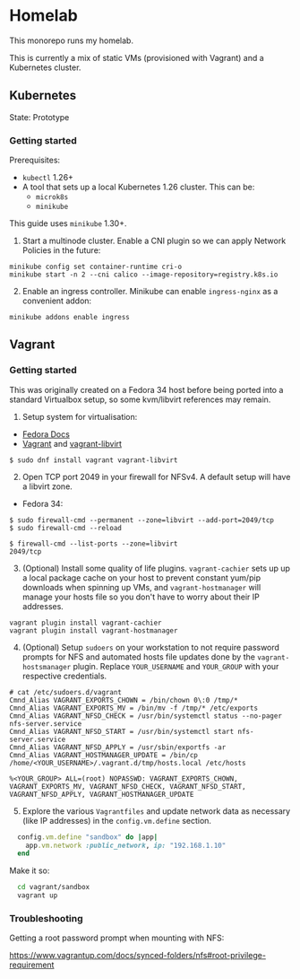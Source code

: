 # Homelab

This monorepo runs my homelab.

This is currently a mix of static VMs (provisioned with Vagrant) and a Kubernetes cluster.

## Kubernetes

State: Prototype

### Getting started

Prerequisites:

* `kubectl` 1.26+
* A tool that sets up a local Kubernetes 1.26 cluster. This can be:
  * `microk8s`
  * `minikube`

This guide uses `minikube` 1.30+.

1. Start a multinode cluster. Enable a CNI plugin so we can apply Network Policies in the future:

```
minikube config set container-runtime cri-o
minikube start -n 2 --cni calico --image-repository=registry.k8s.io
```

2. Enable an ingress controller. Minikube can enable `ingress-nginx` as a convenient addon:

```
minikube addons enable ingress
```

## Vagrant

### Getting started

This was originally created on a Fedora 34 host before being ported into a standard Virtualbox setup, so some kvm/libvirt references may remain.

1. Setup system for virtualisation:
- [Fedora Docs](https://docs.fedoraproject.org/en-US/quick-docs/getting-started-with-virtualization/)
- [Vagrant](https://www.vagrantup.com/) and [vagrant-libvirt](https://github.com/vagrant-libvirt/vagrant-libvirt)
```
$ sudo dnf install vagrant vagrant-libvirt
```

2. Open TCP port 2049 in your firewall for NFSv4. A default setup will have a libvirt zone.

* Fedora 34:
```
$ sudo firewall-cmd --permanent --zone=libvirt --add-port=2049/tcp
$ sudo firewall-cmd --reload

$ firewall-cmd --list-ports --zone=libvirt
2049/tcp
```

3. (Optional) Install some quality of life plugins. `vagrant-cachier` sets up up a local package cache on your host to prevent constant yum/pip downloads when spinning up VMs, and `vagrant-hostmanager` will manage your hosts file so you don't have to worry about their IP addresses.

```
vagrant plugin install vagrant-cachier
vagrant plugin install vagrant-hostmanager
```

4. (Optional) Setup `sudoers` on your workstation to not require password prompts for NFS and automated hosts file updates done by the `vagrant-hostsmanager` plugin. Replace `YOUR_USERNAME` and `YOUR_GROUP` with your respective credentials.

```
# cat /etc/sudoers.d/vagrant
Cmnd_Alias VAGRANT_EXPORTS_CHOWN = /bin/chown 0\:0 /tmp/*
Cmnd_Alias VAGRANT_EXPORTS_MV = /bin/mv -f /tmp/* /etc/exports
Cmnd_Alias VAGRANT_NFSD_CHECK = /usr/bin/systemctl status --no-pager nfs-server.service
Cmnd_Alias VAGRANT_NFSD_START = /usr/bin/systemctl start nfs-server.service
Cmnd_Alias VAGRANT_NFSD_APPLY = /usr/sbin/exportfs -ar
Cmnd_Alias VAGRANT_HOSTMANAGER_UPDATE = /bin/cp /home/<YOUR_USERNAME>/.vagrant.d/tmp/hosts.local /etc/hosts

%<YOUR_GROUP> ALL=(root) NOPASSWD: VAGRANT_EXPORTS_CHOWN, VAGRANT_EXPORTS_MV, VAGRANT_NFSD_CHECK, VAGRANT_NFSD_START, VAGRANT_NFSD_APPLY, VAGRANT_HOSTMANAGER_UPDATE
```

5. Explore the various `Vagrantfiles` and update network data as necessary (like IP addresses) in the `config.vm.define` section.

```ruby
  config.vm.define "sandbox" do |app|
    app.vm.network :public_network, ip: "192.168.1.10"
  end
```

Make it so:

```bash
  cd vagrant/sandbox
  vagrant up
```

### Troubleshooting

Getting a root password prompt when mounting with NFS:

https://www.vagrantup.com/docs/synced-folders/nfs#root-privilege-requirement

